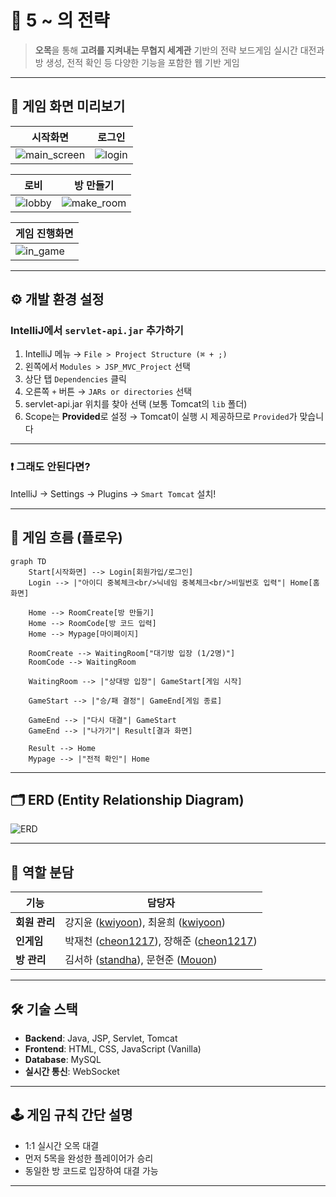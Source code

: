 # 🎯 5 \~ 의 전략

> **오목**을 통해 **고려를 지켜내는 무협지 세계관** 기반의 전략 보드게임
> 실시간 대전과 방 생성, 전적 확인 등 다양한 기능을 포함한 웹 기반 게임

---

## 📸 게임 화면 미리보기

| 시작화면                             | 로그인                   |
| -------------------------------- | --------------------- |
| ![main_screen](./main_scren.gif) | ![login](./login.png) |

| 로비                    | 방 만들기                          |
| --------------------- | ------------------------------ |
| ![lobby](./lobby.png) | ![make\_room](./make_room.png) |

| 게임 진행화면                    |
| -------------------------- |
| ![in\_game](./in_game.gif) |

---

## ⚙️ 개발 환경 설정

### IntelliJ에서 `servlet-api.jar` 추가하기

1. IntelliJ 메뉴 → `File > Project Structure (⌘ + ;)`
2. 왼쪽에서 `Modules > JSP_MVC_Project` 선택
3. 상단 탭 `Dependencies` 클릭
4. 오른쪽 `+` 버튼 → `JARs or directories` 선택
5. servlet-api.jar 위치를 찾아 선택 (보통 Tomcat의 `lib` 폴더)
6. Scope는 **Provided**로 설정
   → Tomcat이 실행 시 제공하므로 `Provided`가 맞습니다

---

### ❗ 그래도 안된다면?

IntelliJ → Settings → Plugins → `Smart Tomcat` 설치!

---

## 🧩 게임 흐름 (플로우)

```mermaid
graph TD
    Start[시작화면] --> Login[회원가입/로그인]
    Login --> |"아이디 중복체크<br/>닉네임 중복체크<br/>비밀번호 입력"| Home[홈 화면]
    
    Home --> RoomCreate[방 만들기]
    Home --> RoomCode[방 코드 입력]
    Home --> Mypage[마이페이지]
    
    RoomCreate --> WaitingRoom["대기방 입장 (1/2명)"]
    RoomCode --> WaitingRoom
    
    WaitingRoom --> |"상대방 입장"| GameStart[게임 시작]
    
    GameStart --> |"승/패 결정"| GameEnd[게임 종료]
    
    GameEnd --> |"다시 대결"| GameStart
    GameEnd --> |"나가기"| Result[결과 화면]
    
    Result --> Home
    Mypage --> |"전적 확인"| Home
```

---

## 🗂️ ERD (Entity Relationship Diagram)

![ERD](https://github.com/user-attachments/assets/4f559f45-6cf6-4d12-a150-6202dfeb331d)

---

## 👥 역할 분담

| 기능        | 담당자                                                                                              |
| --------- | ------------------------------------------------------------------------------------------------ |
| **회원 관리** | 강지윤 ([kwiyoon](https://github.com/kwiyoon)), 최윤희 ([kwiyoon](https://github.com/kwiyoon))         |
| **인게임**   | 박재천 ([cheon1217](https://github.com/cheon1217)), 장해준 ([cheon1217](https://github.com/cheon1217)) |
| **방 관리**  | 김서하 ([standha](https://github.com/standha)), 문현준 ([Mouon](https://github.com/Mouon))             |

---

## 🛠 기술 스택

* **Backend**: Java, JSP, Servlet, Tomcat
* **Frontend**: HTML, CSS, JavaScript (Vanilla)
* **Database**: MySQL
* **실시간 통신**: WebSocket

---

## 🕹️ 게임 규칙 간단 설명

* 1:1 실시간 오목 대결
* 먼저 5목을 완성한 플레이어가 승리
* 동일한 방 코드로 입장하여 대결 가능

---